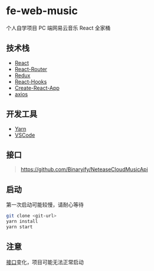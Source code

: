 # fe-web-music

个人自学项目 PC 端网易云音乐 React 全家桶

## 技术栈

* [React](https://github.com/facebook/react)
* [React-Router](https://github.com/remix-run/react-router)
* [Redux](https://github.com/reduxjs/redux)
* [React-Hooks](https://reactjs.org/docs/hooks-intro.html)
* [Create-React-App](https://github.com/facebook/create-react-app)
* [axios](https://github.com/axios/axios)

## 开发工具

* [Yarn](https://yarnpkg.com/lang/en/docs/install/)
* [VSCode](https://code.visualstudio.com/)

## 接口

> https://github.com/Binaryify/NeteaseCloudMusicApi

## 启动

第一次启动可能较慢，请耐心等待

```bash
git clone <git-url>
yarn install
yarn start
```


## 注意

[接口](https://github.com/vdbvxcbcb/fe-web-music/blob/main/src/services/config.js)变化，项目可能无法正常启动
